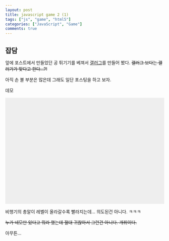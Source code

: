 ```yaml
---
layout: post
title: javascript game 2 (1)
tags: ["js", "game", "html5"]
categories: ["JavaScript", "Game"]
comments: true
---
```


## 잡담

앞에 포스트에서 만들었던 공 튀기기를 베껴서 [갤러그](https://namu.wiki/w/%EA%B0%A4%EB%9F%AC%EA%B0%80)를 만들어 봤다. ~~갤러그 보다는 갤러가가 맞다고 한다...?!~~

아직 손 볼 부분은 많은데 그래도 일단 포스팅을 하고 보자.

데모

<head>
    <meta charset="utf-8" />
    <title>Gamedev Canvas Workshop</title>
    <style>
    	* { padding: 0; margin: 0; }
    	canvas { background: #eee; display: block; margin: 0 auto; }
    </style>
</head>
<body>

<canvas id="myCanvas" width="480" height="320"></canvas>

<script>
	var canvas = document.getElementById('myCanvas');
  var ctx = canvas.getContext('2d');

  var theEnd = false;
  var retry = true;
  var score = 0;
  var lives = 3;
  var level = 1;

  var shipColor = 'cyan';
  var shipWidth = 30;
  var shipHeight = 10;
  var shipX = (canvas.width - shipWidth) / 2
  var shipY = canvas.height - shipHeight;

  var gunWidth = 6;
  var gunHeight = 5;
  var leftGunX = shipX;
  var rightGunX = shipX + shipWidth - gunWidth;
  var gunsY = shipY - gunHeight;

  var bulletColor = 'red';
  var bulletWidth = 3;
  var bulletHeight = 5;
  var bulletY = gunsY - bulletHeight;
  var bulletCount = 10;
  var firstFire = true;
  var bulletStatus = 1;
  var leftBulletX = leftGunX + ((gunWidth - bulletWidth) / 2);
  var rightBulletX = rightGunX + ((gunWidth - bulletWidth) / 2);

  var enemiesColor = 'red';
  var enemiesColumnCount = 7;
  var enemiesRowCount = 2;
  var enemyWidth = 30;
  var enemyHeight = 10;
  var enemyPadding = 36;
  var enemyOffsetTop = 30;
  var enemyOffsetLeft = 30;
  var enemiesMoving = 0;
  var enemiesMovingLimit = 15;
  var enemiesAttackWidth = 5;
  var enemiesAttackHeight = 10;
  var enemiesAttackX = -1;
  var enemiesAttackY = -1;
  var ed = 0.3;
  var eaSpeed = 9;
  var enemies = [];

  function initEnemies() {
    for (c = 0; c < enemiesColumnCount; c++) {
      enemies[c] = [];
      for (r = 0; r < enemiesRowCount; r++) {
        enemies[c][r] = { x: 0, y: 0, status: 1 };
      }
    }
  }

  initEnemies();

  var rightPressed = false;
  var leftPressed = false;

  document.addEventListener('keydown', function(e) {
    if (e.keyCode === 39) {
      rightPressed = true;
    } else if (e.keyCode === 37) {
      leftPressed = true;
    }
  }, false);

  document.addEventListener('keyup', function(e) {
    if (e.keyCode === 39) {
      rightPressed = false;
    } else if (e.keyCode === 37) {
      leftPressed = false;
    }
  }, false);

  document.addEventListener('mousemove', function(e) {
    var relativeX = e.clientX - canvas.offsetLeft;
    if (relativeX > 0 && relativeX < canvas.width) {
      shipX = relativeX - shipWidth / 2;
      leftGunX = shipX;
      rightGunX = shipX + shipWidth - gunWidth;
    }
  }, false);

  function drawScore() {
    ctx.font = '16px arial';
    ctx.fillStyle = '#0095DD';
    ctx.fillText('Score: ' + score, 8, 20);
  }

  function drawLives() {
    ctx.font = '16px arial';
    ctx.fillStyle = '#0095DD';
    ctx.fillText('Lives: ' + lives, canvas.width / 2 - 30, 20); // fillText(text, x, y);
  }

  function drawLevel() {
    ctx.font = '16px arial';
    ctx.fillStyle = '#0095DD';
    ctx.fillText('Level: ' + level, canvas.width - 65, 20); // fillText(text, x, y);
  }

  function drawEnemies() {
    for (c = 0; c < enemiesColumnCount; c++) {
      for (r = 0; r < enemiesRowCount; r++) {
        if (enemies[c][r].status === 1) {
          var enemyX = (c * (enemyWidth + enemyPadding)) + enemyOffsetLeft + enemiesMoving;
          var enemyY = (r * (enemyHeight + enemyPadding)) + enemyOffsetTop;
          enemies[c][r].x = enemyX;
          enemies[c][r].y = enemyY;
          var attack = (Math.random() * 30) < 1;
          if (attack && enemiesAttackY === -1) {
            enemiesAttackX = enemyX;
            enemiesAttackY = enemyY;
          }

          ctx.beginPath();
          ctx.rect(enemyX, enemyY, enemyWidth, enemyHeight);
          ctx.fillStyle = enemiesColor;
          ctx.fill();
          ctx.closePath();
        }
      }
    }
    if (enemiesMoving > enemiesMovingLimit) {
      ed = -ed;
    } else if (enemiesMoving < enemiesMovingLimit * (-1)) {
      ed = -ed;
    }
    enemiesMoving += ed;

    return enemiesAttackX;
  }

  function collisionDetection(blx, brx) {
    for (c = 0; c < enemiesColumnCount; c++) {
      for (r = 0; r < enemiesRowCount; r++) {
        var e = enemies[c][r];
        if (e.status === 1) {
          if ((blx > e.x && blx < e.x + enemyWidth && bulletY > e.y && bulletY < e.y + enemyHeight)
           || (brx > e.x && brx < e.x + enemyWidth && bulletY > e.y && bulletY < e.y + enemyHeight)) {
            score++;
            initBullet();
            e.status = 0;
            if (score === enemiesColumnCount * enemiesRowCount * level) {
              alert('Level UP!!');
              // level up
              level += 1;
              enemyWidth -= 2;
              shipWidth += 5;
              shipHeight += 2;
              eaSpeed += 0.5;

              initEnemies();

              if (!retry && enemyWidth <= 0) {
                alert('Congraturation!\n You Finished All stages!');
                theEnd = true;
              } else {
                draw();
              }
            }
          }
        }
      }
    }
  }

  function attackedDetection(attackX) {
    if (enemiesAttackY > canvas.height) {
      enemiesAttackX = -1;
      enemiesAttackY = -1;
    }

    if (attackX > shipX && attackX < shipX + shipWidth && enemiesAttackY > shipY && enemiesAttackY < shipY + shipHeight) {
      lives--;
    }
  }

  function drawBullet(leftX, rightX) {
    ctx.beginPath();
    ctx.rect(leftX, bulletY, bulletWidth, bulletHeight);
    ctx.rect(rightX, bulletY, bulletWidth, bulletHeight);
    ctx.fillStyle = bulletColor;
    ctx.fill();
    ctx.closePath();
  }

  function initBullet() {
    bulletY = gunsY - bulletHeight;
    leftBulletX = leftGunX + ((gunWidth - bulletWidth) / 2);
    rightBulletX = rightGunX + ((gunWidth - bulletWidth) / 2);
  }

  function drawShip() {
    ctx.beginPath();
    // body of ship
    ctx.rect(shipX, shipY, shipWidth, shipHeight);
    // left gun of ship
    ctx.rect(leftGunX, gunsY, gunWidth, gunHeight);
    // right gun of ship
    ctx.rect(rightGunX, gunsY, gunWidth, gunHeight);
    ctx.fillStyle = shipColor;
    ctx.fill();
    ctx.closePath();
  }

  function drawAttack(attackX) {
    ctx.beginPath();
    ctx.rect(attackX, enemiesAttackY, enemiesAttackWidth, enemiesAttackHeight);
    ctx.fillStyle = enemiesColor;
    ctx.fill();
    ctx.closePath();
  }

  function draw() {
    if (theEnd) {
      return;
    }
    ctx.clearRect(0, 0, canvas.width, canvas.height);
    drawShip();
    drawBullet(leftBulletX, rightBulletX);
    var enemiesAttackX = drawEnemies();
    if (enemiesAttackX !== -1 && enemiesAttackY !== -1) {
      drawAttack(enemiesAttackX);
      enemiesAttackY += eaSpeed;
    }
    attackedDetection(enemiesAttackX);
    collisionDetection(leftBulletX, rightBulletX);
    drawScore();
    drawLives();
    drawLevel();
    bulletY -= 2;

    if (lives === 0) {
      retry = confirm('Game Over!\nDo you want to retry?');
      if (retry) {
        document.location.reload();
      } else {
        return;
      }
    }

    if (rightPressed && shipX + shipWidth < canvas.width) {
      shipX = leftGunX += 7;
      rightGunX += 7;
    } else if (leftPressed && shipX > 0) {
      shipX = leftGunX -= 7;
      rightGunX -= 7;
    }

    if (bulletY < 0) {
      initBullet();
    }

    requestAnimationFrame(draw);
  }

  draw();
</script>

</body>


비행기의 총알이 레벨이 올라갈수록 빨라지는데... 의도된건 아니다. ㅋㅋㅋ

~~누가 네모만 있다고 뭐라 했는데 절대 귀찮아서 그런건 아니다. 개취이다.~~

아무튼...
